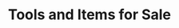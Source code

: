 ---
title: Tools and Items for Sale
type: art
summary: "Here are products that I offer. They range from books to typefaces to design supplies. "
---